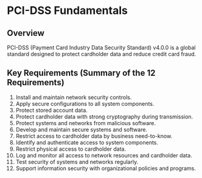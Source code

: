 # PCI-DSS Fundamentals

## Overview

PCI-DSS (Payment Card Industry Data Security Standard) v4.0.0 is a global standard designed to protect cardholder data and reduce credit card fraud.

## Key Requirements (Summary of the 12 Requirements)

1. Install and maintain network security controls.
2. Apply secure configurations to all system components.
3. Protect stored account data.
4. Protect cardholder data with strong cryptography during transmission.
5. Protect systems and networks from malicious software.
6. Develop and maintain secure systems and software.
7. Restrict access to cardholder data by business need-to-know.
8. Identify and authenticate access to system components.
9. Restrict physical access to cardholder data.
10. Log and monitor all access to network resources and cardholder data.
11. Test security of systems and networks regularly.
12. Support information security with organizational policies and programs.
